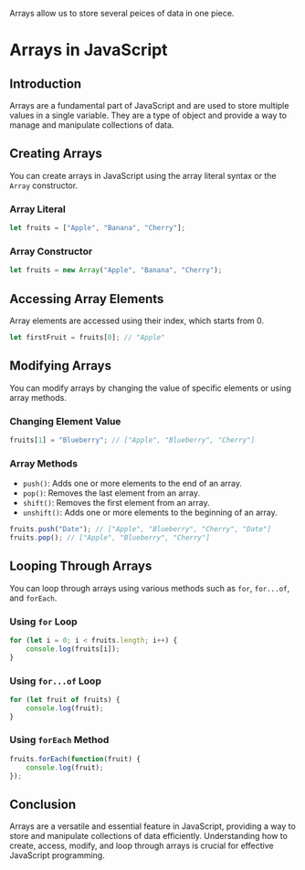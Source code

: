 Arrays allow us to store several peices of data in one piece.
# Arrays in JavaScript

## Introduction
Arrays are a fundamental part of JavaScript and are used to store multiple values in a single variable. They are a type of object and provide a way to manage and manipulate collections of data.

## Creating Arrays
You can create arrays in JavaScript using the array literal syntax or the `Array` constructor.

### Array Literal
```javascript
let fruits = ["Apple", "Banana", "Cherry"];
```

### Array Constructor
```javascript
let fruits = new Array("Apple", "Banana", "Cherry");
```

## Accessing Array Elements
Array elements are accessed using their index, which starts from 0.

```javascript
let firstFruit = fruits[0]; // "Apple"
```

## Modifying Arrays
You can modify arrays by changing the value of specific elements or using array methods.

### Changing Element Value
```javascript
fruits[1] = "Blueberry"; // ["Apple", "Blueberry", "Cherry"]
```

### Array Methods
- `push()`: Adds one or more elements to the end of an array.
- `pop()`: Removes the last element from an array.
- `shift()`: Removes the first element from an array.
- `unshift()`: Adds one or more elements to the beginning of an array.

```javascript
fruits.push("Date"); // ["Apple", "Blueberry", "Cherry", "Date"]
fruits.pop(); // ["Apple", "Blueberry", "Cherry"]
```

## Looping Through Arrays
You can loop through arrays using various methods such as `for`, `for...of`, and `forEach`.

### Using `for` Loop
```javascript
for (let i = 0; i < fruits.length; i++) {
    console.log(fruits[i]);
}
```

### Using `for...of` Loop
```javascript
for (let fruit of fruits) {
    console.log(fruit);
}
```

### Using `forEach` Method
```javascript
fruits.forEach(function(fruit) {
    console.log(fruit);
});
```

## Conclusion
Arrays are a versatile and essential feature in JavaScript, providing a way to store and manipulate collections of data efficiently. Understanding how to create, access, modify, and loop through arrays is crucial for effective JavaScript programming.